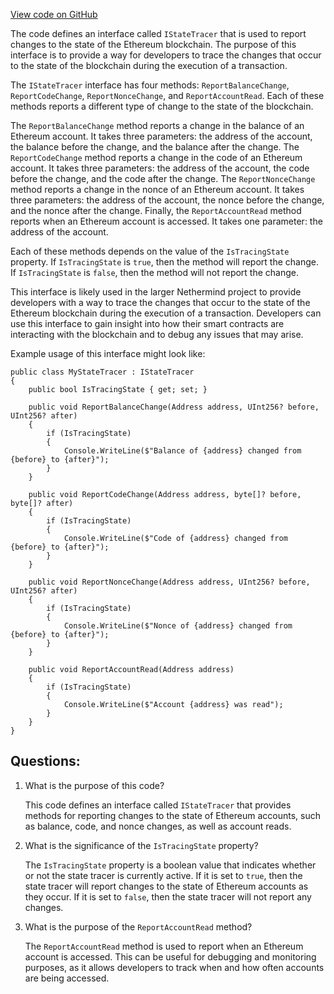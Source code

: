 [View code on GitHub](https://github.com/nethermindeth/nethermind/Nethermind.State/IStateTracer.cs)

The code defines an interface called `IStateTracer` that is used to report changes to the state of the Ethereum blockchain. The purpose of this interface is to provide a way for developers to trace the changes that occur to the state of the blockchain during the execution of a transaction. 

The `IStateTracer` interface has four methods: `ReportBalanceChange`, `ReportCodeChange`, `ReportNonceChange`, and `ReportAccountRead`. Each of these methods reports a different type of change to the state of the blockchain. 

The `ReportBalanceChange` method reports a change in the balance of an Ethereum account. It takes three parameters: the address of the account, the balance before the change, and the balance after the change. The `ReportCodeChange` method reports a change in the code of an Ethereum account. It takes three parameters: the address of the account, the code before the change, and the code after the change. The `ReportNonceChange` method reports a change in the nonce of an Ethereum account. It takes three parameters: the address of the account, the nonce before the change, and the nonce after the change. Finally, the `ReportAccountRead` method reports when an Ethereum account is accessed. It takes one parameter: the address of the account.

Each of these methods depends on the value of the `IsTracingState` property. If `IsTracingState` is `true`, then the method will report the change. If `IsTracingState` is `false`, then the method will not report the change.

This interface is likely used in the larger Nethermind project to provide developers with a way to trace the changes that occur to the state of the Ethereum blockchain during the execution of a transaction. Developers can use this interface to gain insight into how their smart contracts are interacting with the blockchain and to debug any issues that may arise. 

Example usage of this interface might look like:

```
public class MyStateTracer : IStateTracer
{
    public bool IsTracingState { get; set; }

    public void ReportBalanceChange(Address address, UInt256? before, UInt256? after)
    {
        if (IsTracingState)
        {
            Console.WriteLine($"Balance of {address} changed from {before} to {after}");
        }
    }

    public void ReportCodeChange(Address address, byte[]? before, byte[]? after)
    {
        if (IsTracingState)
        {
            Console.WriteLine($"Code of {address} changed from {before} to {after}");
        }
    }

    public void ReportNonceChange(Address address, UInt256? before, UInt256? after)
    {
        if (IsTracingState)
        {
            Console.WriteLine($"Nonce of {address} changed from {before} to {after}");
        }
    }

    public void ReportAccountRead(Address address)
    {
        if (IsTracingState)
        {
            Console.WriteLine($"Account {address} was read");
        }
    }
}
```
## Questions: 
 1. What is the purpose of this code?
    
    This code defines an interface called `IStateTracer` that provides methods for reporting changes to the state of Ethereum accounts, such as balance, code, and nonce changes, as well as account reads.

2. What is the significance of the `IsTracingState` property?
    
    The `IsTracingState` property is a boolean value that indicates whether or not the state tracer is currently active. If it is set to `true`, then the state tracer will report changes to the state of Ethereum accounts as they occur. If it is set to `false`, then the state tracer will not report any changes.

3. What is the purpose of the `ReportAccountRead` method?
    
    The `ReportAccountRead` method is used to report when an Ethereum account is accessed. This can be useful for debugging and monitoring purposes, as it allows developers to track when and how often accounts are being accessed.